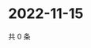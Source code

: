 # 2022-11-15

共 0 条

<!-- BEGIN WEIBO -->
<!-- 最后更新时间 Tue Nov 15 2022 00:07:16 GMT+0800 (China Standard Time) -->

<!-- END WEIBO -->
